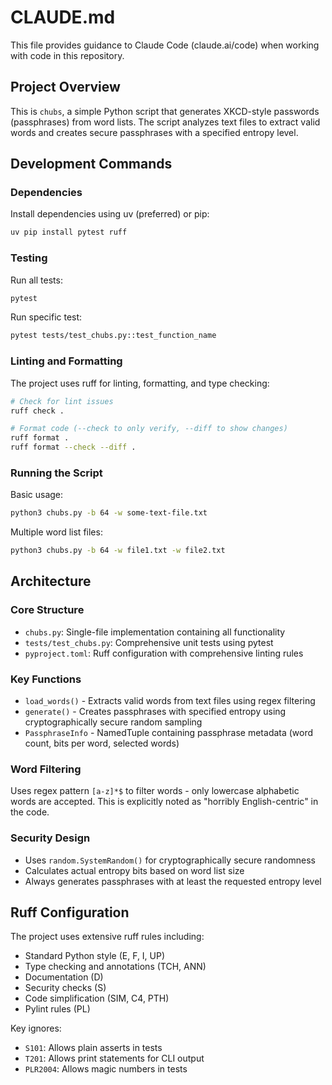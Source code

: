 # CLAUDE.md

This file provides guidance to Claude Code (claude.ai/code) when working with code in this repository.

## Project Overview

This is `chubs`, a simple Python script that generates XKCD-style passwords (passphrases) from word lists. The script analyzes text files to extract valid words and creates secure passphrases with a specified entropy level.

## Development Commands

### Dependencies
Install dependencies using uv (preferred) or pip:
```bash
uv pip install pytest ruff
```

### Testing
Run all tests:
```bash
pytest
```

Run specific test:
```bash
pytest tests/test_chubs.py::test_function_name
```

### Linting and Formatting
The project uses ruff for linting, formatting, and type checking:

```bash
# Check for lint issues
ruff check .

# Format code (--check to only verify, --diff to show changes)
ruff format .
ruff format --check --diff .
```

### Running the Script
Basic usage:
```bash
python3 chubs.py -b 64 -w some-text-file.txt
```

Multiple word list files:
```bash
python3 chubs.py -b 64 -w file1.txt -w file2.txt
```

## Architecture

### Core Structure
- `chubs.py`: Single-file implementation containing all functionality
- `tests/test_chubs.py`: Comprehensive unit tests using pytest
- `pyproject.toml`: Ruff configuration with comprehensive linting rules

### Key Functions
- `load_words()` - Extracts valid words from text files using regex filtering
- `generate()` - Creates passphrases with specified entropy using cryptographically secure random sampling
- `PassphraseInfo` - NamedTuple containing passphrase metadata (word count, bits per word, selected words)

### Word Filtering
Uses regex pattern `[a-z]*$` to filter words - only lowercase alphabetic words are accepted. This is explicitly noted as "horribly English-centric" in the code.

### Security Design
- Uses `random.SystemRandom()` for cryptographically secure randomness
- Calculates actual entropy bits based on word list size
- Always generates passphrases with at least the requested entropy level

## Ruff Configuration

The project uses extensive ruff rules including:
- Standard Python style (E, F, I, UP)
- Type checking and annotations (TCH, ANN)
- Documentation (D)
- Security checks (S)
- Code simplification (SIM, C4, PTH)
- Pylint rules (PL)

Key ignores:
- `S101`: Allows plain asserts in tests
- `T201`: Allows print statements for CLI output
- `PLR2004`: Allows magic numbers in tests
